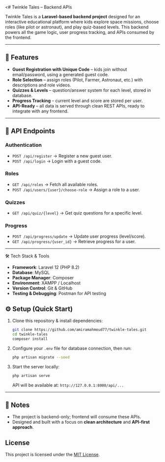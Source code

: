 <# Twinkle Tales – Backend APIs

Twinkle Tales is a **Laravel-based backend project** designed for an interactive educational platform where kids explore space missions, choose roles (like pilot or astronaut), and play quiz-based levels.
This backend powers all the game logic, user progress tracking, and APIs consumed by the frontend.

---

## 🚀 Features

* **Guest Registration with Unique Code** – kids join without email/password, using a generated guest code.
* **Role Selection** – assign roles (Pilot, Farmer, Astronaut, etc.) with descriptions and role videos.
* **Quizzes & Levels** – question/answer system for each level, stored in database.
* **Progress Tracking** – current level and score are stored per user.
* **API-Ready** – all data is served through clean REST APIs, ready to integrate with any frontend.

---

## 📌 API Endpoints

### Authentication

* `POST /api/register` → Register a new guest user.
* `POST /api/login` → Login with a guest code.

### Roles

* `GET /api/roles` → Fetch all available roles.
* `POST /api/users/{user}/choose-role` → Assign a role to a user.

### Quizzes

* `GET /api/quiz/{level}` → Get quiz questions for a specific level.

### Progress

* `POST /api/progress/update` → Update user progress (level/score).
* `GET /api/progress/{user_id}` → Retrieve progress for a user.

---
🛠️ Tech Stack & Tools
- **Framework**: Laravel 12 (PHP 8.2)
- **Database**: MySQL
- **Package Manager**: Composer
- **Environment**: XAMPP / Localhost
- **Version Control**: Git & GitHub
- **Testing & Debugging**: Postman for API testing

## ⚙️ Setup (Quick Start)

1. Clone this repository & install dependencies:

   ```bash
   git clone https://github.com/amiramahmoud77/twinkle-tales.git
   cd twinkle-tales
   composer install
   ```

2. Configure your `.env` file for database connection, then run:

   ```bash
   php artisan migrate --seed
   ```

3. Start the server locally:

   ```bash
   php artisan serve
   ```

   API will be available at: `http://127.0.0.1:8000/api/...`

---

## 📝 Notes

* The project is backend-only; frontend will consume these APIs.
* Designed and built with a focus on **clean architecture** and **API-first approach**.
## License
This project is licensed under the [MIT License](https://opensource.org/licenses/MIT).
